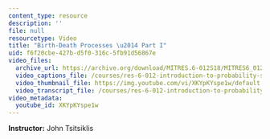 ```yaml
---
content_type: resource
description: ''
file: null
resourcetype: Video
title: "Birth-Death Processes \u2014 Part I"
uid: f6f20cbe-427b-d5f0-316c-5fb91d56867e
video_files:
  archive_url: https://archive.org/download/MITRES.6-012S18/MITRES6_012S18_L25-10_300k.mp4
  video_captions_file: /courses/res-6-012-introduction-to-probability-spring-2018/a4b37014993958bcb75a84e2fd06aeae_XKYpKYspe1w.vtt
  video_thumbnail_file: https://img.youtube.com/vi/XKYpKYspe1w/default.jpg
  video_transcript_file: /courses/res-6-012-introduction-to-probability-spring-2018/9772be7269f0b4e26ba2d71dede0a97b_XKYpKYspe1w.pdf
video_metadata:
  youtube_id: XKYpKYspe1w
---
```


**Instructor:** John Tsitsiklis